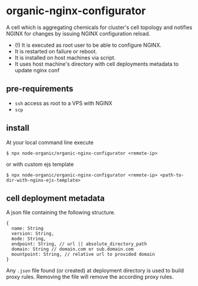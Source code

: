 # organic-nginx-configurator

A cell which is aggregating chemicals for cluster's cell topology and notifies
NGINX for changes by issuing NGINX configuration reload.

* (!) It is executed as root user to be able to configure NGINX. 
* It is restarted on failure or reboot.
* It is installed on host machines via script.
* It uses host machine's directory with cell deployments metadata to update nginx conf

## pre-requirements

* `ssh` access as root to a VPS with NGINX
* `scp`

## install

At your local command line execute

```
$ npx node-organic/organic-nginx-configurator <remote-ip>
```

or with custom ejs template

```
$ npx node-organic/organic-nginx-configurator <remote-ip> <path-to-dir-with-nginx-ejs-template>
```

## cell deployment metadata

A json file containing the following structure.

```
{
  name: String
  version: String,
  mode: String,
  endpoint: String, // url || absolute_directory_path
  domain: String // domain.com or sub.domain.com
  mountpoint: String, // relative url to provided domain
}
```

Any `.json` file found (or created) at deployment directory is used to build proxy rules.
Removing the file will remove the according proxy rules.
